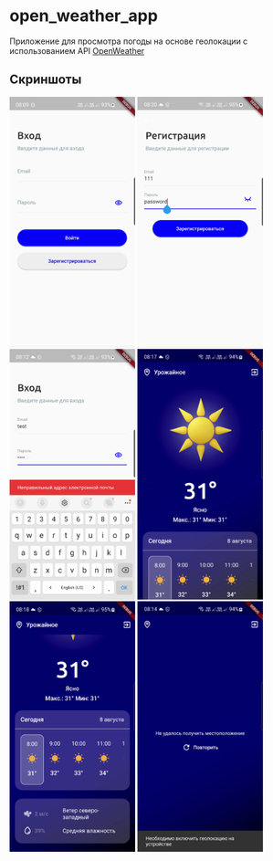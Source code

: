 # open_weather_app

Приложение для просмотра погоды на основе геолокации с использованием API <a href="https://openweathermap.org/">OpenWeather</a>

## Скриншоты

<div>
  <img src="https://github.com/nullskill/open_weather_app/blob/main/screenshot/screenshot1.png" alt="Open weather app" width="220" height="439">
  <img src="https://github.com/nullskill/open_weather_app/blob/main/screenshot/screenshot2.png" alt="Open weather app" width="220" height="439">
  <img src="https://github.com/nullskill/open_weather_app/blob/main/screenshot/screenshot3.png" alt="Open weather app" width="220" height="439">
  <img src="https://github.com/nullskill/open_weather_app/blob/main/screenshot/screenshot4.png" alt="Open weather app" width="220" height="439">
  <img src="https://github.com/nullskill/open_weather_app/blob/main/screenshot/screenshot5.png" alt="Open weather app" width="220" height="439">
  <img src="https://github.com/nullskill/open_weather_app/blob/main/screenshot/screenshot6.png" alt="Open weather app" width="220" height="439">
</div>
